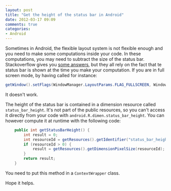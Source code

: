 ```yaml
---
layout: post
title: "Get the height of the status bar in Android"
date: 2012-03-17 09:09
comments: true
categories: 
- Android
---
```


Sometimes in Android, the flexible layout system is not flexible enough and you
need to make some computations inside your code. In these computations, you may
need to subtract the size of the status bar. Stackoverflow gives you 
[some answers](http://stackoverflow.com/questions/3407256/height-of-status-bar-in-android),
but they all rely on the fact that te status bar is shown at the time you make 
your computation. If you are in full screen mode, by having called for instance:

``` java
getWindow().setFlags(WindowManager.LayoutParams.FLAG_FULLSCREEN, WindowManager.LayoutParams.FLAG_FULLSCREEN)
```

It doesn't work.

<!-- more -->

The height of the status bar is contained in a dimension resource called
`status_bar_height`. It's not part of the public resources, so you can't access 
it directly from your code with `android.R.dimen.status_bar_height`. You can
however compute it at runtime with the following code:

``` java
	public int getStatusBarHeight() {
		int result = 0;
		int resourceId = getResources().getIdentifier("status_bar_height", "dimen", "android");
		if (resourceId > 0) {
			result = getResources().getDimensionPixelSize(resourceId);
		}
		return result;
	}
```

You need to put this method in a `ContextWrapper` class.

Hope it helps.
